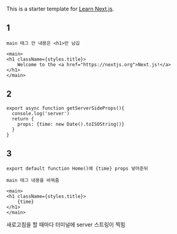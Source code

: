 This is a starter template for [Learn Next.js](https://nextjs.org/learn).

## 1
```
main 태그 안 내용은 <h1>만 남김

<main>
<h1 className={styles.title}>
    Welcome to the <a href="https://nextjs.org">Next.js!</a>
</h1>
</main>
```

## 2
```
export async function getServerSideProps(){
  console.log('server')
  return {
    props: {time: new Date().toISOString()}
  }
}
```

## 3
```
export default function Home()에 {time} props 넣어준뒤

main 태그 내용을 바꿔줌

<main>
<h1 className={styles.title}>
    {time}
</h1>
</main>
```

새로고침을 할 때마다 터미널에 server 스트링이 찍힘